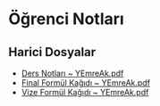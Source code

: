 # Öğrenci Notları


<!--HariciDosyalar-->

## Harici Dosyalar

- [Ders Notları ~ YEmreAk.pdf](./Ders%20Notlar%C4%B1%20~%20YEmreAk.pdf)
- [Final Formül Kağıdı ~ YEmreAk.pdf](./Final%20Form%C3%BCl%20Ka%C4%9F%C4%B1d%C4%B1%20~%20YEmreAk.pdf)
- [Vize Formül Kağıdı ~ YEmreAk.pdf](./Vize%20Form%C3%BCl%20Ka%C4%9F%C4%B1d%C4%B1%20~%20YEmreAk.pdf)


<!--HariciDosyalar-->

